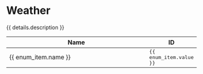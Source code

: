 <script setup>
import { data } from './enums.data.ts';

const details = data.weather
</script>

<style>
.selectable-group {
    user-select: all;
    font-family: monospace
}
</style>

# Weather

{{ details.description }}

<table>
    <thead>
        <th style="width:100%">Name</th>
        <th>ID</th>
    </thead>
    <tbody>
        <tr v-for="(enum_item, index) in details.list" :key="index">
            <td>{{ enum_item.name }}</td>
            <td><Badge class="selectable-group" type="tip">{{ enum_item.value }}</Badge></td>
        </tr>
    </tbody>
</table>